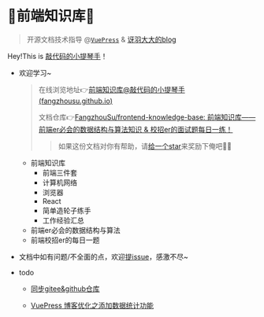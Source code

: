 # 🎊前端知识库🎊

> 开源文档技术指导 @[`VuePress`](https://vuepress.vuejs.org/zh/guide/getting-started.html) & [讶羽大大的blog](https://github.com/mqyqingfeng/Blog/issues/235) 

Hey!This is [敲代码的小提琴手](https://github.com/FangzhouSu)！

- 欢迎学习~

  > 在线浏览地址👉[前端知识库@敲代码的小提琴手 (fangzhousu.github.io)](https://fangzhousu.github.io/frontend-knowledge-base/)
  >
  > 文档仓库👉[FangzhouSu/frontend-knowledge-base: 前端知识库——前端er必会的数据结构与算法知识 & 校招er的面试题每日一练！ ](https://github.com/FangzhouSu/frontend-knowledge-base)
  >
  > > 如果这份文档对你有帮助，请[给一个star](https://github.com/FangzhouSu/frontend-knowledge-base)来奖励下俺吧🥺🥺

  - 前端知识库
    - 前端三件套
    - 计算机网络
    - 浏览器
    - React
    - 简单造轮子练手
    - 工作经验汇总
  - 前端er必会的数据结构与算法
  - 前端校招er的每日一题

- 文档中如有问题/不全面的点，欢迎[提issue](https://github.com/FangzhouSu/frontend-knowledge-base/issues)，感激不尽~

- todo

  - [同步gitee&github仓库](https://github.com/mqyqingfeng/Blog/issues/236)

  - [VuePress 博客优化之添加数据统计功能](https://github.com/mqyqingfeng/Blog/issues/245)

    


